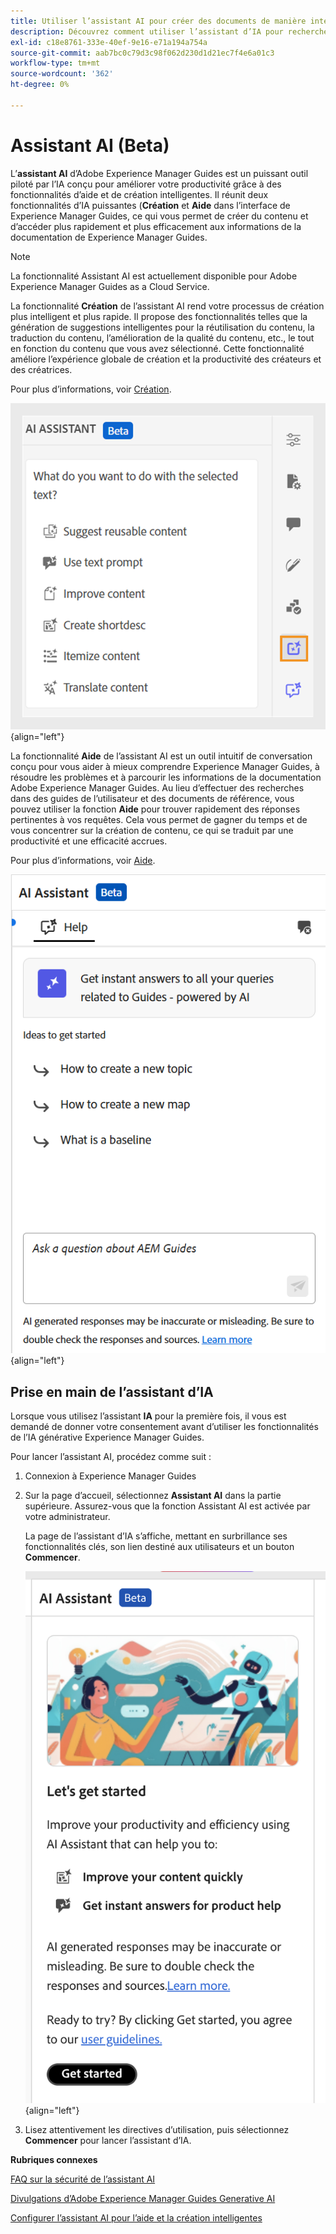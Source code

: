 ```yaml
---
title: Utiliser l’assistant AI pour créer des documents de manière intelligente « »
description: Découvrez comment utiliser l’assistant d’IA pour rechercher et créer des documents intelligemment dans Adobe Experience Manager Guides.
exl-id: c18e8761-333e-40ef-9e16-e71a194a754a
source-git-commit: aab7bc0c79d3c98f062d230d1d21ec7f4e6a01c3
workflow-type: tm+mt
source-wordcount: '362'
ht-degree: 0%

---
```


# Assistant AI (Beta)

L’**assistant AI** d’Adobe Experience Manager Guides est un puissant outil piloté par l’IA conçu pour améliorer votre productivité grâce à des fonctionnalités d’aide et de création intelligentes. Il réunit deux fonctionnalités d’IA puissantes (**Création** et **Aide** dans l’interface de Experience Manager Guides, ce qui vous permet de créer du contenu et d’accéder plus rapidement et plus efficacement aux informations de la documentation de Experience Manager Guides.

>[!NOTE]
>
> La fonctionnalité Assistant AI est actuellement disponible pour Adobe Experience Manager Guides as a Cloud Service.

La fonctionnalité **Création** de l’assistant AI rend votre processus de création plus intelligent et plus rapide. Il propose des fonctionnalités telles que la génération de suggestions intelligentes pour la réutilisation du contenu, la traduction du contenu, l’amélioration de la qualité du contenu, etc., le tout en fonction du contenu que vous avez sélectionné. Cette fonctionnalité améliore l’expérience globale de création et la productivité des créateurs et des créatrices.

Pour plus d’informations, voir [Création](./ai-assistant-right-panel.md).

![assistant ia](./images/ai-assistant-panel.png){align="left"}

La fonctionnalité **Aide** de l’assistant AI est un outil intuitif de conversation conçu pour vous aider à mieux comprendre Experience Manager Guides, à résoudre les problèmes et à parcourir les informations de la documentation Adobe Experience Manager Guides. Au lieu d’effectuer des recherches dans des guides de l’utilisateur et des documents de référence, vous pouvez utiliser la fonction **Aide** pour trouver rapidement des réponses pertinentes à vos requêtes. Cela vous permet de gagner du temps et de vous concentrer sur la création de contenu, ce qui se traduit par une productivité et une efficacité accrues.

Pour plus d’informations, voir [Aide](./ai-based-smart-help.md).


![Panneau d’aide dynamique](images/smart-help-panel.png){align="left"}

## Prise en main de l’assistant d’IA

Lorsque vous utilisez l’assistant **IA** pour la première fois, il vous est demandé de donner votre consentement avant d’utiliser les fonctionnalités de l’IA générative Experience Manager Guides.

Pour lancer l’assistant AI, procédez comme suit :

1. Connexion à Experience Manager Guides
1. Sur la page d’accueil, sélectionnez **Assistant AI** dans la partie supérieure.   Assurez-vous que la fonction Assistant AI est activée par votre administrateur.

   La page de l’assistant d’IA s’affiche, mettant en surbrillance ses fonctionnalités clés, son lien destiné aux utilisateurs et un bouton **Commencer**.

   ![Panneau d’aide dynamique](images/get-started-ai.png){align="left"}

1. Lisez attentivement les directives d’utilisation, puis sélectionnez **Commencer** pour lancer l’assistant d’IA.

**Rubriques connexes**

[FAQ sur la sécurité de l’assistant AI](./ai-assistant-faq.md)

[Divulgations d’Adobe Experience Manager Guides Generative AI](./adobe-generative-ai-disclosures.md)

[Configurer l’assistant AI pour l’aide et la création intelligentes](../cs-install-guide/conf-smart-suggestions.md)
